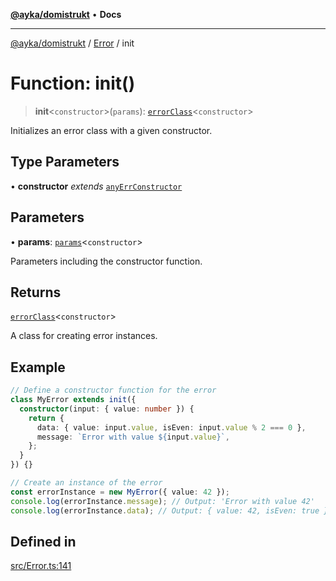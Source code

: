 [**@ayka/domistrukt**](../../../README.md) • **Docs**

***

[@ayka/domistrukt](../../../globals.md) / [Error](../README.md) / init

# Function: init()

> **init**\<`constructor`\>(`params`): [`errorClass`](../type-aliases/errorClass.md)\<`constructor`\>

Initializes an error class with a given constructor.

## Type Parameters

• **constructor** *extends* [`anyErrConstructor`](../type-aliases/anyErrConstructor.md)

## Parameters

• **params**: [`params`](../type-aliases/params.md)\<`constructor`\>

Parameters including the constructor function.

## Returns

[`errorClass`](../type-aliases/errorClass.md)\<`constructor`\>

A class for creating error instances.

## Example

```ts
// Define a constructor function for the error
class MyError extends init({
  constructor(input: { value: number }) {
    return {
      data: { value: input.value, isEven: input.value % 2 === 0 },
      message: `Error with value ${input.value}`,
    };
  }
}) {}

// Create an instance of the error
const errorInstance = new MyError({ value: 42 });
console.log(errorInstance.message); // Output: 'Error with value 42'
console.log(errorInstance.data); // Output: { value: 42, isEven: true }
```

## Defined in

[src/Error.ts:141](https://github.com/AndreyMork/domistrukt/blob/9b256ecb394491e3c3ce021e778be2c15de76c25/src/Error.ts#L141)
